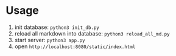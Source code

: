 # Usage

1. init database: `python3 init_db.py`
2. reload all markdown into database: `python3 reload_all_md.py`
3. start server: `python3 app.py`
4. open `http://localhost:8080/static/index.html`


